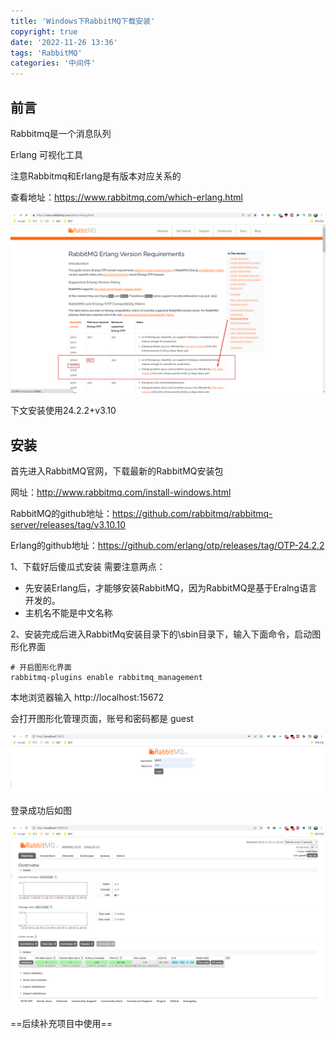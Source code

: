 ```yaml
---
title: 'Windows下RabbitMQ下载安装'
copyright: true
date: '2022-11-26 13:36'
tags: 'RabbitMQ'
categories: '中间件'
---
```


## 前言

Rabbitmq是一个消息队列

Erlang 可视化工具

注意Rabbitmq和Erlang是有版本对应关系的

查看地址：https://www.rabbitmq.com/which-erlang.html

![](Windows下RabbitMQ下载安装/2291368-20221113170308568-904817832.png)

下文安装使用24.2.2+v3.10

## 安装

首先进入RabbitMQ官网，下载最新的RabbitMQ安装包  

网址：http://www.rabbitmq.com/install-windows.html

RabbitMQ的github地址：https://github.com/rabbitmq/rabbitmq-server/releases/tag/v3.10.10

Erlang的github地址：https://github.com/erlang/otp/releases/tag/OTP-24.2.2


1、下载好后傻瓜式安装
需要注意两点：
- 先安装Erlang后，才能够安装RabbitMQ，因为RabbitMQ是基于Eralng语言开发的。
- 主机名不能是中文名称


2、安装完成后进入RabbitMq安装目录下的\sbin目录下，输入下面命令，启动图形化界面

```
# 开启图形化界面
rabbitmq-plugins enable rabbitmq_management
```

本地浏览器输入 http://localhost:15672

会打开图形化管理页面，账号和密码都是  guest

![](Windows下RabbitMQ下载安装/2291368-20221126132613809-1055551774.png)

登录成功后如图

![](Windows下RabbitMQ下载安装/2291368-20221126132646873-1365415137.png)

==后续补充项目中使用==
